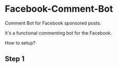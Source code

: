 # Facebook-Comment-Bot
Comment Bot for Facebook sponsored posts.

It's a functional commenting bot for the Facebook.

How to setup?

Step 1
-------

